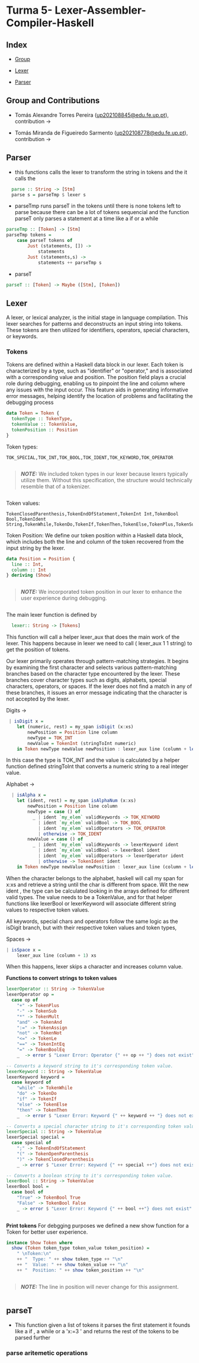 #  Turma 5- Lexer-Assembler-Compiler-Haskell

  

##  Index

- [Group](#group-and-contributions)

- [Lexer](#lexer)

- [Parser](#parser)




##  Group and Contributions

- Tomás Alexandre Torres Pereira (up202108845@edu.fe.up.pt), contribution -> 

- Tomás Miranda de Figueiredo Sarmento (up202108778@edu.fe.up.pt), contribution -> 

## Parser
- this functions calls the lexer to transform the string in tokens and the it calls the 
```haskell
  parse :: String -> [Stm]
  parse s = parseTmp $ lexer s
```
- parseTmp runs parseT in the tokens until there is none tokens left to parse because there can be a lot of tokens sequencial and the function parseT only parses a statement at a time like a if or a while
```haskell
parseTmp :: [Token] -> [Stm]
parseTmp tokens = 
    case parseT tokens of
        Just (statements, []) ->
            statements
        Just (statements,s) ->
            statements ++ parseTmp s
```
- parseT
```haskell
parseT :: [Token] -> Maybe ([Stm], [Token])
```

##  Lexer
A lexer, or lexical analyzer, is the initial stage in language compilation. This lexer searches for patterns and deconstructs an input string into tokens. These tokens are then utilized for identifiers, operators, special characters, or keywords.
### Tokens
Tokens are defined within a Haskell data block in our lexer. Each token is characterized by a type, such as "identifier" or "operator," and is associated with a corresponding value and position. The position field plays a crucial role during debugging, enabling us to pinpoint the line and column where any issues with the input occur. This feature aids in generating informative error messages, helping identify the location of problems and facilitating the debugging process

```haskell
data Token = Token {
  tokenType :: TokenType,
  tokenValue :: TokenValue,
  tokenPosition :: Position
} 
```
Token types: 
	
	TOK_SPECIAL,TOK_INT,TOK_BOOL,TOK_IDENT,TOK_KEYWORD,TOK_OPERATOR

```
```
> **_NOTE:_**    We included token types in our lexer because lexers typically utilize them. Without this specification, the structure would technically resemble that of a tokenizer.
```
```
  
Token values: 

	TokenClosedParenthesis,TokenEndOfStatement,TokenInt Int,TokenBool Bool,TokenIdent String,TokenWhile,TokenDo,TokenIf,TokenThen,TokenElse,TokenPlus,TokenSub,TokenMult,TokenIntEq,TokenBoolEq,TokenLe,TokenNot,TokenAnd,TokenAssign
  

Token Position: We define our token position within a Haskell data block, which includes both the line and column of the token recovered from the input string by the lexer.
```haskell
data Position = Position {
  line :: Int,
  column :: Int
} deriving (Show)
```
```
```
> **_NOTE:_**    We incorporated token position in our lexer to enhance the user experience during debugging.
```
```
The main lexer function is defined by 
```haskell
  lexer:: String -> [Tokens]
   ```
   This function will call a helper lexer_aux that does the main work of the lexer. This happens because in lexer we need to call ( lexer_aux 1 1 string)  to get the position of tokens.

Our lexer primarily operates through pattern-matching strategies. It begins by examining the first character and selects various pattern-matching branches based on the character type encountered by the lexer. These branches cover character types such as digits, alphabets, special characters, operators, or spaces. If the lexer does not find a match in any of these branches, it issues an error message indicating that the character is not accepted by the lexer.

Digits ->
```haskell
 | isDigit x =
    let (numeric, rest) = my_span isDigit (x:xs)
        newPosition = Position line column
        newType = TOK_INT
        newValue = TokenInt (stringToInt numeric)
    in Token newType newValue newPosition : lexer_aux line (column + length numeric) rest

```
In this case the type is TOK_INT and the value is calculated by a helper function defined stringToInt that converts a numeric string to a real integer value.   

Alphabet ->
```haskell
  | isAlpha x =
    let (ident, rest) = my_span isAlphaNum (x:xs)
        newPosition = Position line column
        newType = case () of
          _ | ident `my_elem` validKeywords -> TOK_KEYWORD
            | ident `my_elem` validBool -> TOK_BOOL
            | ident `my_elem` validOperators -> TOK_OPERATOR
            | otherwise -> TOK_IDENT
        newValue = case () of
          _ | ident `my_elem` validKeywords -> lexerKeyword ident
            | ident `my_elem` validBool -> lexerBool ident
            | ident `my_elem` validOperators -> lexerOperator ident
            | otherwise -> TokenIdent ident
    in Token newType newValue newPosition : lexer_aux line (column + length ident) rest

```
When the character belongs to the alphabet, haskell will call my span for x:xs and retrieve a string until the char is different from space.  Wit the new ident , the type can be calculated  looking in the arrays defined for different valid types.  The value needs to be a TokenValue, and for that helper functions like lexerBool or lexerKeyword will associate different string values to respective token values.

All keywords, special chars and operators follow the same logic as the isDigit branch, but with their respective token values and token types,

Spaces ->
```haskell
| isSpace x =
    lexer_aux line (column + 1) xs
```
When this happens, lexer skips a character and increases column value.

**Functions to convert strings to token values**

```haskell
lexerOperator :: String -> TokenValue
lexerOperator op =
  case op of 
    "+" -> TokenPlus
    "-" -> TokenSub
    "*" -> TokenMult
    "and" -> TokenAnd
    ":=" -> TokenAssign
    "not" -> TokenNot
    "<=" -> TokenLe
    "==" -> TokenIntEq
    "=" -> TokenBoolEq
    _  -> error $ "Lexer Error: Operator {" ++ op ++ "} does not exist"

-- Converts a keyword string to it's corresponding token value.
lexerKeyword :: String -> TokenValue
lexerKeyword keyword =
  case keyword of 
    "while" -> TokenWhile
    "do" -> TokenDo
    "if" -> TokenIf
    "else" -> TokenElse
    "then" -> TokenThen
    _  -> error $ "Lexer Error: Keyword {" ++ keyword ++ "} does not exist"

-- Converts a special character string to it's corresponding token value.
lexerSpecial :: String -> TokenValue
lexerSpecial special =
  case special of 
    ";" -> TokenEndOfStatement
    "(" -> TokenOpenParenthesis
    ")" -> TokenClosedParenthesis
    _ -> error $ "Lexer Error: Keyword {" ++ special ++"} does not exist"

-- Converts a boolean string to it's corresponding token value.
lexerBool :: String -> TokenValue
lexerBool bool =
  case bool of
    "True" -> TokenBool True
    "False" -> TokenBool False
    _ -> error $ "Lexer Error: Keyword {" ++ bool ++"} does not exist"
    
```

**Print tokens**
For debgging purposes we defined a new show function for a Token for better user experience.
```haskell
instance Show Token where
  show (Token token_type token_value token_position) =
    " \nToken:\n"
    ++ "  Type: " ++ show token_type ++ "\n"
    ++ "  Value: " ++ show token_value ++ "\n"
    ++ "  Position: " ++ show token_position ++ "\n"
```

```
```
> **_NOTE:_**     The line in position will never change for this assignment.
```
```

## parseT

- This function given a list of tokens it parses the first statement it founds like a if , a while or a 'x:=3 ' and returns the rest of the tokens to be parsed further
### parse aritemetic operations

